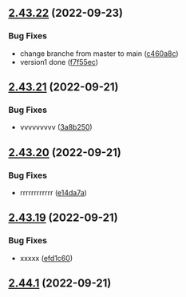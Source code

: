 ## [2.43.22](https://github.com/plazo1975/mvcdotnetdocker/compare/v2.43.21...v2.43.22) (2022-09-23)


### Bug Fixes

* change branche from master to main ([c460a8c](https://github.com/plazo1975/mvcdotnetdocker/commit/c460a8c71926d91b01acd0a4e52fc2facb75fe9d))
* version1 done ([f7f55ec](https://github.com/plazo1975/mvcdotnetdocker/commit/f7f55ecd9607a7b4bba511d8ccf5d6b1e0751d0e))



## [2.43.21](https://github.com/plazo1975/mvcdotnetdocker/compare/v2.43.20...v2.43.21) (2022-09-21)


### Bug Fixes

* vvvvvvvvv ([3a8b250](https://github.com/plazo1975/mvcdotnetdocker/commit/3a8b2505bb82617f5cefea085102ead40ffee82f))



## [2.43.20](https://github.com/plazo1975/mvcdotnetdocker/compare/v2.43.19...v2.43.20) (2022-09-21)


### Bug Fixes

* rrrrrrrrrrrr ([e14da7a](https://github.com/plazo1975/mvcdotnetdocker/commit/e14da7aa4a80a9ac7980b647bd761be8c73a4daa))



## [2.43.19](https://github.com/plazo1975/mvcdotnetdocker/compare/v2.44.1...v2.43.19) (2022-09-21)


### Bug Fixes

* xxxxx ([efd1c60](https://github.com/plazo1975/mvcdotnetdocker/commit/efd1c6012cacd62064a87ae9c47c6d33d3214994))



## [2.44.1](https://github.com/plazo1975/mvcdotnetdocker/compare/v2.44.0...v2.44.1) (2022-09-21)



